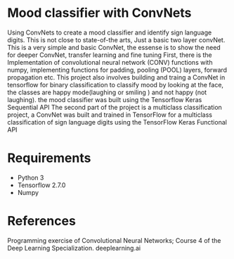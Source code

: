 # Mood classifier with ConvNets
Using ConvNets to create a mood classifier and identify sign language digits. This is not close to state-of-the arts, Just a basic two layer convNet. This is a very simple and basic ConvNet, the essense is to show the need for deeper ConvNet, transfer learning and fine tuning 
First, there is the Implementation of convolutional neural network (CONV) functions with numpy, implementing functions for padding,  pooling (POOL) layers, forward propagation etc. 
This project also involves building and traing a ConvNet in tensorflow for binary classification to classify mood by looking at the face, the classes are happy mode(laughing or smiling ) and not happy (not laughing). the mood classifier was built using the Tensorflow Keras Sequential API
The second part of the project is a multiclass classification project, a ConvNet was built and trained in TensorFlow for a multiclass classification of sign language digits using the TensorFlow Keras Functional API

# Requirements
* Python 3
* Tensorflow 2.7.0
* Numpy














# References
Programming exercise of Convolutional Neural Networks; Course 4 of the Deep Learning Specialization. deeplearning.ai
